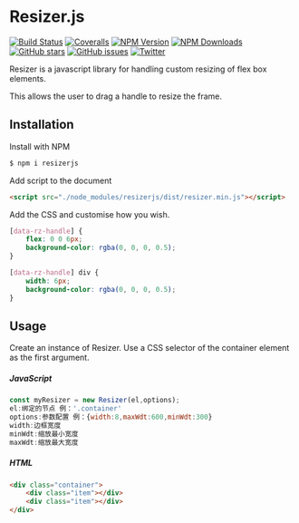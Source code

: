 # Resizer.js

[![Build Status](https://img.shields.io/travis/eknowles/resizerjs/master.svg?style=flat-square)](https://travis-ci.org/eknowles/resizerjs)
[![Coveralls](https://img.shields.io/coveralls/eknowles/resizerjs/master.svg?style=flat-square)](https://coveralls.io/github/eknowles/resizerjs?branch=master)
[![NPM Version](https://img.shields.io/npm/v/resizerjs.svg?style=flat-square)](https://www.npmjs.com/package/resizerjs)
[![NPM Downloads](https://img.shields.io/npm/dt/resizerjs.svg?style=flat-square)](https://www.npmjs.com/package/resizerjs)
[![GitHub stars](https://img.shields.io/github/stars/eknowles/resizerjs.svg?style=flat-square)](https://github.com/eknowles/resizerjs/stargazers)
[![GitHub issues](https://img.shields.io/github/issues/eknowles/resizerjs.svg?style=flat-square)](https://github.com/eknowles/resizerjs/issues)
[![Twitter](https://img.shields.io/twitter/url/https/github.com/eknowles/resizerjs.svg?style=social)](https://twitter.com/intent/tweet?text=Wow&url=https://github.com/eknowles/resizerjs)

Resizer is a javascript library for handling custom resizing of flex box elements.

This allows the user to drag a handle to resize the frame.

## Installation

Install with NPM

```bash
$ npm i resizerjs
```

Add script to the document

```html
<script src="./node_modules/resizerjs/dist/resizer.min.js"></script>
```

Add the CSS and customise how you wish.

```css
[data-rz-handle] {
    flex: 0 0 6px;
    background-color: rgba(0, 0, 0, 0.5);
}

[data-rz-handle] div {
    width: 6px;
    background-color: rgba(0, 0, 0, 0.5);
}
```

## Usage

Create an instance of Resizer. Use a CSS selector of the container element as the first argument.

##### JavaScript

```javascript
const myResizer = new Resizer(el,options);
el:绑定的节点 例：'.container'
options:参数配置 例：{width:8,maxWdt:600,minWdt:300}
width:边框宽度
minWdt:缩放最小宽度
maxWdt:缩放最大宽度
```

##### HTML

```html
<div class="container">
    <div class="item"></div>
    <div class="item"></div>
</div>
```
